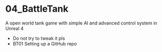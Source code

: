 # 04_BattleTank
A open world tank game with simple AI and advanced control system in Unreal 4
* Do not try to tweak it pls
* BT01 Setting up a GitHub repo
